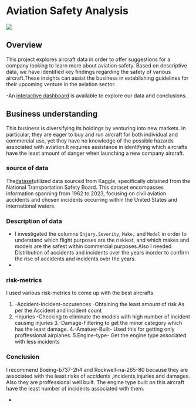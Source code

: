 # Aviation Safety Analysis
![](https://www.google.com/url?sa=i&url=https%3A%2F%2Ffinance.yahoo.com%2Fnews%2Ftop-16-aircraft-manufacturers-world-143842662.html&psig=AOvVaw1cPjslDGzQHAPPNvq0fs1K&ust=1718482218545000&source=images&cd=vfe&opi=89978449&ved=0CBEQjRxqFwoTCKjHlaPz24YDFQAAAAAdAAAAABAE)
## Overview

This project explores aircraft data in order to offer suggestions for a company looking to learn more about aviation safety. Based on descriptive data, we have identified key findings regarding the safety of various aircraft.These insights can assist the business in establishing guidelines for their upcoming venture in the aviation sector.

-An [interactive dashboard](https://public.tableau.com/views/projectphaseone/Dashboard1?:language=en-US&:sid=&:display_count=n&:origin=viz_share_link) is available to explore our data and conclusions. 

## Business understanding
This business is diversifying its holdings by venturing into new markets. In particular, they are eager to buy and run aircraft for both individual and commercial use, yet they have no knowledge of the possible hazards associated with aviation.It requires assistance in identifying which aircrafts have the least amount of danger when launching a new company aircraft.

### source of data
The[dataset](https://www.kaggle.com/datasets/khsamaha/aviation-accident-database-synopses)utilized data sourced from Kaggle, specifically obtained from the National Transportation Safety Board. This dataset encompasses information spanning from 1962 to 2023, focusing on civil aviation accidents and chosen incidents occurring within the United States and international waters.

### Description of data
- I investigated the columns `Injury.Severity`, `Make,` and `Model` in order to understand which flight purposes are the riskiest, and which makes and models are the safest within commercial purposes.Also I needed Distribution of accidents and incidents over the years inorder to confirm the rise of accidents and incidents over the years.
- 
### risk-metrics 
I used various risk-metrics to come up with the best aircrafts
1. -Accident-Incident-occurences -Obtaining the least amount of risk As per the Accident and incident count
2. -Injuries -Checking to eliminate the models with high number of incident causing injuries
3.-Damage-Filtering to get the minor category which has the least damage.
4.-Amatuer-Built- Used this for getting only proffessional airplanes.
5.Engine-type- Get the engine type associated with less incidents

### Conclusion
I recommend Boeing-b737-2h4 and Rockwell-na-265-80 because they are associated with the least risks of accidents ,incidents,injuries and damages.
Also they are proffessional well built.
The engine type built on this aircraft have the least number of incidents associated with them.

   
   

- 
